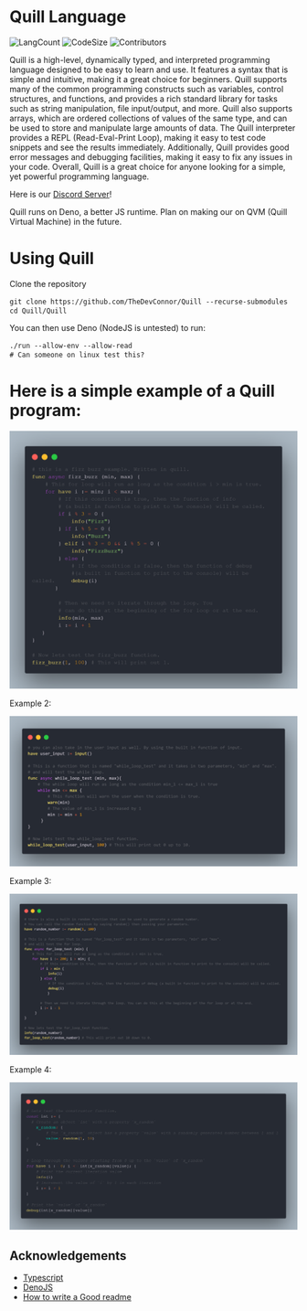 # Quill Language

![LangCount](https://img.shields.io/github/languages/count/TheRealHiThere/Quill)
![CodeSize](https://img.shields.io/github/languages/code-size/TheRealHiThere/Quill)
![Contributors](https://img.shields.io/github/contributors/TheRealHiThere/Quill)

Quill is a high-level, dynamically typed, and interpreted programming language designed to be easy to learn and use. It features a syntax that is simple and intuitive, making it a great choice for beginners. Quill supports many of the common programming constructs such as variables, control structures, and functions, and provides a rich standard library for tasks such as string manipulation, file input/output, and more. Quill also supports arrays, which are ordered collections of values of the same type, and can be used to store and manipulate large amounts of data. The Quill interpreter provides a REPL (Read-Eval-Print Loop), making it easy to test code snippets and see the results immediately. Additionally, Quill provides good error messages and debugging facilities, making it easy to fix any issues in your code. Overall, Quill is a great choice for anyone looking for a simple, yet powerful programming language.

Here is our [Discord Server](https://discord.gg/JvExQpGuXM)!

Quill runs on Deno, a better JS runtime. Plan on making our on QVM (Quill Virtual Machine) in the future.

# Using Quill

Clone the repository

```shell
git clone https://github.com/TheDevConnor/Quill --recurse-submodules
cd Quill/Quill
```

You can then use Deno (NodeJS is untested) to run:

```shell
./run --allow-env --allow-read
# Can someone on linux test this?
```

# Here is a simple example of a Quill program:

![image](./Images/code1.png)

Example 2:

![image](./Images/code2.png)

Example 3:

![image](./Images/code3.png)

Example 4:

![image](./Images/code4.png)

## Acknowledgements

- [Typescript](https://github.com/microsoft/TypeScript)
- [DenoJS](https://deno.land/)
- [How to write a Good readme](https://bulldogjob.com/news/449-how-to-write-a-good-readme-for-your-github-project)
